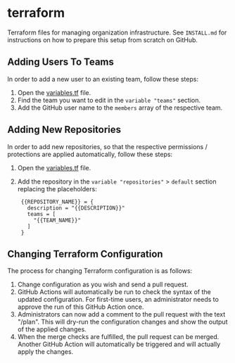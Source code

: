 # terraform
Terraform files for managing organization infrastructure. See `INSTALL.md` for instructions on how to prepare this setup from scratch on GitHub.


## Adding Users To Teams

In order to add a new user to an existing team, follow these steps:

1. Open the [variables.tf](https://github.com/mage-os/terraform/blob/main/variables.tf) file.
2. Find the team you want to edit in the `variable "teams"` section.
3. Add the GitHub user name to the `members` array of the respective team.


## Adding New Repositories

In order to add new repositories, so that the respective permissions / protections are applied automatically, follow these steps:

1. Open the [variables.tf](https://github.com/mage-os/terraform/blob/main/variables.tf) file.
2. Add the repository in the `variable "repositories"` > `default` section replacing the placeholders:

        {{REPOSITORY_NAME}} = {
          description = "{{DESCRIPTION}}"
          teams = [
            "{{TEAM_NAME}}"
          ]
        }


## Changing Terraform Configuration

The process for changing Terraform configuration is as follows:

1. Change configuration as you wish and send a pull request.
2. GitHub Actions will automatically be run to check the syntax of the updated configuration. For first-time users, an administrator needs to approve the run of this GitHub Action once.
3. Administrators can now add a comment to the pull request with the text "/plan". This will dry-run the configuration changes and show the output of the applied changes.
4. When the merge checks are fulfilled, the pull request can be merged. Another GitHub Action will automatically be triggered and will actually apply the changes.
